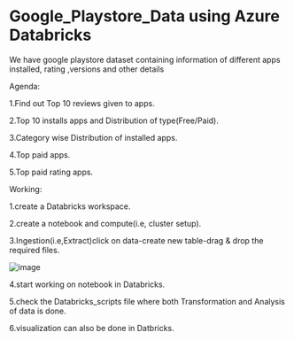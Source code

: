 # Google_Playstore_Data using Azure Databricks
We have google playstore dataset containing information of different apps installed, rating ,versions and other details 


Agenda:

1.Find out Top 10 reviews given to apps.

2.Top 10 installs apps and Distribution of type(Free/Paid).

3.Category wise Distribution of installed apps.

4.Top paid apps.

5.Top paid rating apps.



Working:

1.create a Databricks workspace.

2.create a notebook and compute(i.e, cluster setup).

3.Ingestion(i.e,Extract)click on data-create new table-drag & drop the required files.

![image](https://github.com/user-attachments/assets/eb58df9d-cfa6-43bc-8327-8dc2ad50e937)

4.start working on notebook in Databricks.

5.check the Databricks_scripts file where both Transformation and Analysis of data is done.

6.visualization can also be done in Datbricks.


